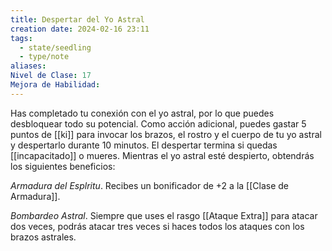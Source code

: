 ```yaml
---
title: Despertar del Yo Astral
creation date: 2024-02-16 23:11
tags:
  - state/seedling
  - type/note
aliases: 
Nivel de Clase: 17
Mejora de Habilidad:
---
```

Has completado tu conexión con el yo astral, por lo que puedes desbloquear todo su potencial.
Como acción adicional, puedes gastar 5 puntos de [[ki]] para invocar los brazos, el rostro y el cuerpo de tu yo astral y despertarlo durante 10 minutos. El despertar termina si quedas [[incapacitado]] o mueres. Mientras el yo astral esté despierto, obtendrás los siguientes beneficios:

*Armadura del Esplritu*. Recibes un bonificador de +2 a la [[Clase de Armadura]].

*Bombardeo Astral*. Siempre que uses el rasgo [[Ataque Extra]] para atacar dos veces, podrás atacar tres veces si haces todos los ataques con los brazos astrales.




